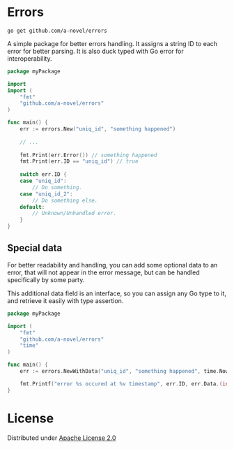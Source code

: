 # Errors

```
go get github.com/a-novel/errors
```

A simple package for better errors handling. It assigns a string ID to each error for better parsing. It is also
duck typed with Go error for interoperability.

```go
package myPackage

import
import (
	"fmt"
	"github.com/a-novel/errors"
)

func main() {
    err := errors.New("uniq_id", "something happened")
    
    // ... 
    
    fmt.Print(err.Error()) // something happened
    fmt.Print(err.ID == "uniq_id") // true
    
    switch err.ID {
    case "uniq_id":
        // Do something.
    case "uniq_id_2":
        // Do something else.
    default:
        // Unknown/Unhandled error.
    }
}
```

## Special data

For better readability and handling, you can add some optional data to an error, that will not appear in the error
message, but can be handled specifically by some party.

This additional data field is an interface, so you can assign any Go type to it, and retrieve it easily with type
assertion.

```go
package myPackage

import (
	"fmt"
	"github.com/a-novel/errors"
	"time"
)

func main() {
	err := errors.NewWithData("uniq_id", "something happened", time.Now().UnixNano())

	fmt.Printf("error %s occured at %v timestamp", err.ID, err.Data.(int64))
}
```

# License

Distributed under [Apache License 2.0](https://www.github.com/a-novel/errors/blob/master/LICENSE)